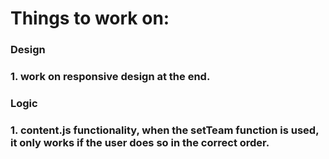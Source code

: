 # Things to work on: 


### Design
### 1. work on responsive design at the end.



### Logic
### 1. content.js functionality, when the setTeam function is used, it only works if the user does so in the correct order.